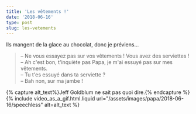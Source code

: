 ```yaml
---
title: 'Les vêtements !'
date: '2018-06-16'
type: post
slug: les-vetements
---
```


Ils mangent de la glace au chocolat, donc je préviens…

<!-- more -->

> – Ne vous essayez pas sur vos vêtements ! Vous avez des serviettes !  
> – Ah c'est bon, t'inquiète pas Papa, je m'ai essuyé pas sur mes vêtements.  
> – Tu t'es essuyé dans ta serviette ?  
> – Bah non, sur ma jambe !

{% capture alt_text%}Jeff Goldblum ne sait pas quoi dire.{% endcapture %}
{% include video_as_a_gif.html.liquid
url="/assets/images/papa/2018-06-16/speechless"
alt=alt_text
%}